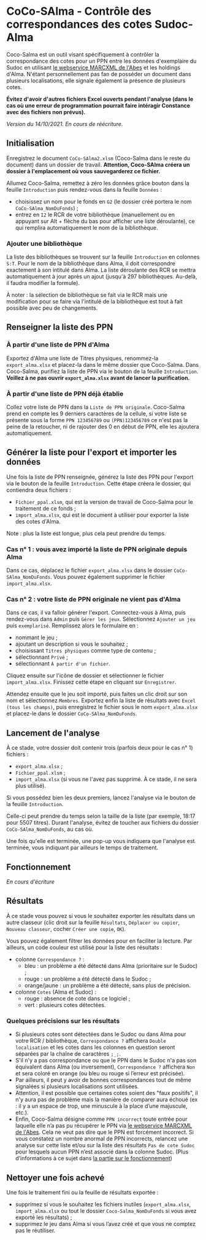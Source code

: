 # CoCo-SAlma - Contrôle des correspondances des cotes Sudoc-Alma

Coco-Salma est un outil visant spécifiquement à contrôler la correspondance des cotes pour un PPN entre les données d'exemplaire du Sudoc en utilisant [le webservice MARCXML de l'Abes](http://documentation.abes.fr/sudoc/manuels/administration/aidewebservices/index.html#SudocMarcXML) et les holdings d'Alma. N'étant personnellement pas fan de posséder un document dans plusieurs localisations, elle signale également la présence de plusieurs cotes.

**Évitez d'avoir d'autres fichiers Excel ouverts pendant l'analyse (dans le cas où une erreur de programmation pourrait faire intéragir Constance avec des fichiers non prévus).**

_Version du 14/10/2021. En cours de réécriture._

## Initialisation

Enregistrez le document `CoCo-SAlma2.xlsm` (Coco-Salma dans le reste du document) dans un dossier de travail. __Attention, Coco-SAlma créera un dossier à l'emplacement où vous sauvegarderez ce fichier.__

Allumez Coco-Salma, remettez à zéro les données grâce bouton dans la feuille `Introduction` puis rendez-vous dans la feuille `Données` :
* choisissez un nom pour le fonds en `G2` (le dossier créé portera le nom `CoCo-SAlma_NomDuFonds`) ;
* entrez en `I2` le RCR de votre bibliothèque (manuellement ou en appuyant sur Alt + flèche du bas pour afficher une liste déroulante), ce qui remplira automatiquement le nom de la bibliothèque.

### Ajouter une bibliothèque

La liste des bibliothèques se trouvent sur la feuille `Introduction` en colonnes `S:T`. Pour le nom de la bibliothèque dans Alma, il doit correspondre exactement à son intitulé dans Alma. La liste déroulante des RCR se mettra automatiquement à jour après un ajout (jusqu'à 297 bibliothèques. Au-delà, il faudra modifier la formule).

À noter : la sélection de bibliothèque se fait via le RCR mais une modification pour se faire via l'intitulé de la bibliothèque est tout à fait possible avec peu de changements.

## Renseigner la liste des PPN

### À partir d'une liste de PPN d'Alma

Exportez d'Alma une liste de Titres physiques, renommez-la `export_alma.xlsx` et placez-la dans le même dossier que Coco-Salma. Dans Coco-Salma, purifiez la liste de PPN via le bouton de la feuille `Introduction`. __Veillez à ne pas ouvrir `export_alma.xlsx` avant de lancer la purification.__

### À partir d'une liste de PPN déjà établie

Collez votre liste de PPN dans la `Liste de PPN originale`. Coco-Salma prend en compte les 9 derniers caractères de la cellule, si votre liste se présente sous la forme `PPN 123456789` ou `(PPN)123456789` ce n'est pas la peine de la retoucher, ni de rajouter des 0 en début de PPN, elle les ajoutera automatiquement.

## Générer la liste pour l'export et importer les données

Une fois la liste de PPN renseignée, générez la liste des PPN pour l'export via le bouton de la feuille `Introduction`. Cette étape créera le dossier, qui contiendra deux fichiers :
* `Fichier_ppal.xlsm`, qui est la version de travail de Coco-Salma pour le traitement de ce fonds ;
* `import_alma.xlsx`, qui est le document à utiliser pour exporter la liste des cotes d'Alma.

Note : plus la liste est longue, plus cela peut prendre du temps.

### Cas n° 1 : vous avez importé la liste de PPN originale depuis Alma

Dans ce cas, déplacez le fichier `export_alma.xlsx` dans le dossier `CoCo-SAlma_NomDuFonds`. Vous pouvez également supprimer le fichier `import_alma.xlsx`.

### Cas n° 2 : votre liste de PPN originale ne vient pas d'Alma

Dans ce cas, il va falloir générer l'export. Connectez-vous à Alma, puis rendez-vous dans `Admin` puis `Gérer les jeux`. Sélectionnez `Ajouter un jeu` puis `exemplarisé`. Remplissez alors le formulaire en :
* nommant le jeu ;
* ajoutant un description si vous le souhaitez ;
* choisissant `Titres physiques` comme type de contenu ;
* sélectionnant `Privé` ;
* sélectionnant `À partir d'un fichier`.

Cliquez ensuite sur l'icône de dossier et sélectionner le fichier `import_alma.xlsx`. Finissez cette étape en cliquant sur `Enregistrer`.

Attendez ensuite que le jeu soit importé, puis faites un clic droit sur son nom et sélectionnez `Membres`. Exportez enfin la liste de résultats avec `Excel (tous les champs)`, puis enregistrez le fichier sous le nom `export_alma.xlsx` et placez-le dans le dossier `CoCo-SAlma_NomDuFonds`.

## Lancement de l'analyse

À ce stade, votre dossier doit contenir trois (parfois deux pour le cas n° 1) fichiers :
* `export_alma.xlsx` ;
* `Fichier_ppal.xlsm` ;
* `import_alma.xlsx` (si vous ne l'avez pas supprimé. À ce stade, il ne sera plus utilisé).

Si vous possédez bien les deux premiers, lancez l'analyse via le bouton de la feuille `Introduction`.

Celle-ci peut prendre du temps selon la taille de la liste (par exemple, 18:17 pour 5507 titres). Durant l'analyse, évitez de toucher aux fichiers du dossier `CoCo-SAlma_NomDuFonds`, au cas où.

Une fois qu'elle est terminée, une pop-up vous indiquera que l'analyse est terminée, vous indiquant par ailleurs le temps de traitement.

## Fonctionnement

_En cours d'écriture_

## Résultats

À ce stade vous pouvez si vous le souhaitez exporter les résultats dans un autre classeur (clic droit sur la feuille `Résultats`, `Déplacer ou copier`, `Nouveau classeur`, cocher `Créer une copie`, `OK`).

Vous pouvez également filtrer les données pour en faciliter la lecture. Par ailleurs, un code couleur est utilisé pour la liste des résultats :
* colonne `Correspondance ?` :
  * bleu : un problème a été détecté dans Alma (prioritaire sur le Sudoc) ;
  * rouge : un problème a été détecté dans le Sudoc ;
  * orange/jaune : un problème a été détecté, sans plus de précision.
* colonne `Cotes` (Alma et Sudoc) :
  * rouge : absence de cote dans ce logiciel ;
  * vert : plusieurs cotes détectées.

### Quelques précisions sur les résultats

* Si plusieurs cotes sont détectées dans le Sudoc ou dans Alma pour votre RCR / bibliothèque, `Correspondance ?` affichera `Double localisation` et les cotes dans les colonnes en question seront séparées par la chaîne de caractères `;_;`.
* S'il n'y a pas correspondance ou que le PPN dans le Sudoc n'a pas son équivalent dans Alma (ou inversement), `Correspondance ?` affichera `Non` et sera coloré en orange (ou bleu ou rouge si l’erreur est précisée).
* Par ailleurs, il peut y avoir de bonnes correspondances tout de même signalées si plusieurs localisations sont utilisées.
* Attention, il est possible que certaines cotes soient des "faux positifs", il n'y aura pas de problème mais la manière de comparer aura échoué (ex : il y a un espace de trop, une minuscule à la place d’une majuscule, etc.).
* Enfin, Coco-Salma désigne comme `PPN incorrect` toute entrée pour laquelle elle n’a pas pu récupérer le PPN via [le webservice MARCXML de l'Abes](http://documentation.abes.fr/sudoc/manuels/administration/aidewebservices/index.html#SudocMarcXML). Cela ne veut pas dire que le PPN est forcément incorrect. Si vous constatez un nombre anormal de PPN incorrects, relancez une analyse sur cette liste et/ou sur la liste des résultats `Pas de cote Sudoc` pour lesquels aucun PPN n’est associé dans la colonne Sudoc. (Plus d’informations à ce sujet dans [la partie sur le fonctionnement](https://github.com/Alban-Peyrat/CoCo-SAlma#fonctionnement))

## Nettoyer une fois achevé

Une fois le traitement fini ou la feuille de résultats exportée :
* supprimez si vous le souhaitez les fichiers inutiles (`export_alma.xlsx`, `import_alma.xlsx` ou tout le dossier `Coco-Salma_NomDuFonds` si vous avez exporté les résultats) ;
*	supprimez le jeu dans Alma si vous l’avez créé et que vous ne comptez pas le réutiliser.

